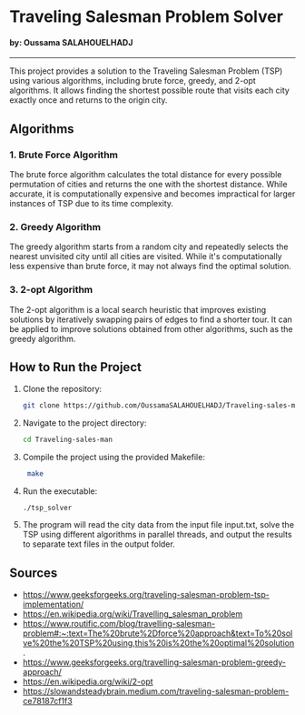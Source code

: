# Traveling Salesman Problem Solver

#### by: Oussama SALAHOUELHADJ

---

This project provides a solution to the Traveling Salesman Problem (TSP) using various algorithms, including brute force, greedy, and 2-opt algorithms. It allows finding the shortest possible route that visits each city exactly once and returns to the origin city.

## Algorithms

### 1. Brute Force Algorithm

The brute force algorithm calculates the total distance for every possible permutation of cities and returns the one with the shortest distance. While accurate, it is computationally expensive and becomes impractical for larger instances of TSP due to its time complexity.

### 2. Greedy Algorithm

The greedy algorithm starts from a random city and repeatedly selects the nearest unvisited city until all cities are visited. While it's computationally less expensive than brute force, it may not always find the optimal solution.

### 3. 2-opt Algorithm

The 2-opt algorithm is a local search heuristic that improves existing solutions by iteratively swapping pairs of edges to find a shorter tour. It can be applied to improve solutions obtained from other algorithms, such as the greedy algorithm.

## How to Run the Project

1. Clone the repository:

   ```bash
   git clone https://github.com/OussamaSALAHOUELHADJ/Traveling-sales-man.git
   ```

2. Navigate to the project directory:

   ```bash
   cd Traveling-sales-man
   ```

3. Compile the project using the provided Makefile:

   ```bash
    make
   ```

4. Run the executable:

   ```
   ./tsp_solver
   ```

5. The program will read the city data from the input file input.txt, solve the TSP using different algorithms in parallel threads, and output the results to separate text files in the output folder.

## Sources

- <https://www.geeksforgeeks.org/traveling-salesman-problem-tsp-implementation/>
- <https://en.wikipedia.org/wiki/Travelling_salesman_problem>
- <https://www.routific.com/blog/travelling-salesman-problem#:~:text=The%20brute%2Dforce%20approach&text=To%20solve%20the%20TSP%20using,this%20is%20the%20optimal%20solution>.
- <https://www.geeksforgeeks.org/travelling-salesman-problem-greedy-approach/>
- <https://en.wikipedia.org/wiki/2-opt>
- <https://slowandsteadybrain.medium.com/traveling-salesman-problem-ce78187cf1f3>
